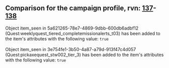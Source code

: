 ## Comparison for the campaign profile, rvn: [137](https://github.com/PRO100KatYT/FortniteProfileRevisions/tree/main/profiles/campaign/137%20campaign.json)-[138](https://github.com/PRO100KatYT/FortniteProfileRevisions/tree/main/profiles/campaign/138%20campaign.json)

Object item_seen in 5a621265-78e7-4869-9dbb-600db6adbf12 (Quest:weeklyquest_tiered_completemissionalerts_t03) has been added to the item's attributes with the following value: `true`
<br><br>
Object item_seen in 3e754fe1-3b50-4a87-a79d-913f47c4d057 (Quest:pickaxequest_stw002_tier_3) has been added to the item's attributes with the following value: `true`
<br><br>
